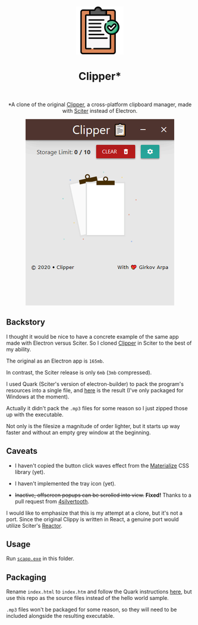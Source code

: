 <p align="center">
  <img alt="Clipper" title="Clipper" src="icon@2x.png">
<h1 align="center"> Clipper*</h1> <br>
<p align="center">
   *A clone of the original <a href="https://github.com/AkashRajpurohit/clipper">Clipper</a>, a cross-platform clipboard manager, made with <a href="https://github.com/c-smile/sciter-sdk">Sciter</a> instead of Electron.
</p>

<p align="center">
 <img alt="preview" title="preview" src="preview.gif">
</p>

## Backstory

I thought it would be nice to have a concrete example of the same app made with Electron versus Sciter.
So I cloned [Clipper](https://github.com/AkashRajpurohit/clipper) in Sciter to the best of my ability.

The original as an Electron app is `165mb`.

In contrast, the Sciter release is only `6mb` (`3mb` compressed).

I used Quark (Sciter's version of electron-builder) to pack the program's resources into a single file, and [here](https://github.com/GirkovArpa/clipper-sciter/releases) is the result (I've only packaged for Windows at the moment).

Actually it didn't pack the `.mp3` files for some reason so I just zipped those up with the executable.

Not only is the filesize a magnitude of order lighter, but it starts up way faster and without an empty grey window at the beginning.

## Caveats

- I haven't copied the button click waves effect from the [Materialize](https://materializecss.com/waves.html) CSS library (yet).

- I haven't implemented the tray icon (yet).

- ~~Inactive, offscreen popups can be scrolled into view.~~ **Fixed!** Thanks to a pull request from [4silvertooth](https://github.com/4silvertooth).

I would like to emphasize that this is my attempt at a clone, but it's not a port. Since the original Clippy is written in React, a genuine port would utilize Sciter's [Reactor](https://sciter.com/developers/sciter-docs/reactor-and-ssx/).

## Usage

Run [`scapp.exe`](https://github.com/c-smile/sciter-sdk/tree/master/bin.win/x64) in this folder.

## Packaging

Rename `index.html` to `index.htm` and follow the Quark instructions [here](https://quark.sciter.com/quark-application-samples/hello-world/), but use this repo as the source files instead of the hello world sample.

`.mp3` files won't be packaged for some reason, so they will need to be included alongside the resulting executable.